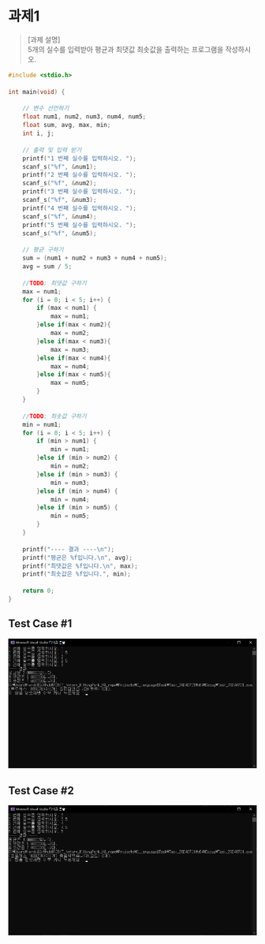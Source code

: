 # 과제1

> [과제 설명]<br>
> 5개의 실수를 입력받아 평균과 최댓값 최솟값을 출력하는 프로그램을 작성하시오.

```C
#include <stdio.h>

int main(void) {

	// 변수 선언하기
	float num1, num2, num3, num4, num5;
	float sum, avg, max, min;
	int i, j;

	// 출력 및 입력 받기
	printf("1 번째 실수를 입력하시오. ");
	scanf_s("%f", &num1);
	printf("2 번째 실수를 입력하시오. ");
	scanf_s("%f", &num2);
	printf("3 번째 실수를 입력하시오. ");
	scanf_s("%f", &num3);
	printf("4 번째 실수를 입력하시오. ");
	scanf_s("%f", &num4);
	printf("5 번째 실수를 입력하시오. ");
	scanf_s("%f", &num5);

	// 평균 구하기
	sum = (num1 + num2 + num3 + num4 + num5);
	avg = sum / 5;

	//TODO: 최댓값 구하기
	max = num1;
	for (i = 0; i < 5; i++) {
		if (max < num1) {
			max = num1;
		}else if(max < num2){
			max = num2;
		}else if(max < num3){
			max = num3;
		}else if(max < num4){
			max = num4;
		}else if(max < num5){
			max = num5;
		}
	}

	//TODO: 최솟값 구하기
	min = num1;
	for (i = 0; i < 5; i++) {
		if (min > num1) {
			min = num1;
		}else if (min > num2) {
			min = num2;
		}else if (min > num3) {
			min = num3;
		}else if (min > num4) {
			min = num4;
		}else if (min > num5) {
			min = num5;
		}
	}

	printf("---- 결과 ----\n");
	printf("평균은 %f입니다.\n", avg);
	printf("최댓값은 %f입니다.\n", max);
	printf("최솟값은 %f입니다.", min);

	return 0;
}

```
## Test Case #1
![Task1_TestCase_1](./Imgs/task1_testcase_1.png)

## Test Case #2
![alt text](./Imgs/tesk1_testcase_2.png)